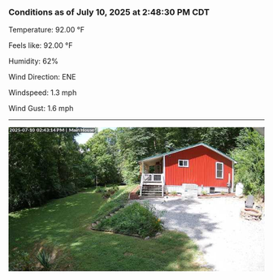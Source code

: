 ### Conditions as of July 10, 2025 at 2:48:30 PM CDT 

Temperature: 92.00 &deg;F

Feels like: 92.00 &deg;F

Humidity: 62%

Wind Direction: ENE

Windspeed: 1.3 mph

Wind Gust: 1.6 mph

---

<img src="./images/latest.jpeg"/>

